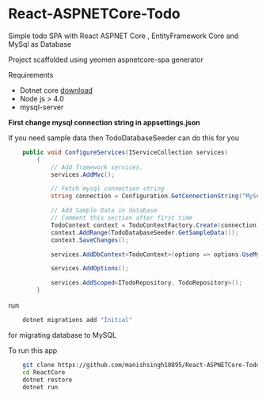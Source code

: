 # React-ASPNETCore-Todo
Simple todo SPA with React ASPNET Core , EntityFramework Core and MySql as Database

Project scaffolded using yeomen aspnetcore-spa generator

Requirements
- Dotnet core [download](https://www.microsoft.com/net/core)
- Node js > 4.0
- mysql-server

**First change mysql connection string in appsettings.json** 

If you need sample data then TodoDatabaseSeeder can do this for you

```cs
    public void ConfigureServices(IServiceCollection services)
        {
            // Add framework services.
            services.AddMvc();

            // Fetch mysql connection string
            string connection = Configuration.GetConnectionString("MySql");

            // Add Sample Data in database 
            // Comment this section after first time
            TodoContext context = TodoContextFactory.Create(connection);
            context.AddRange(TodoDatabaseSeeder.GetSampleData());
            context.SaveChanges();

            services.AddDbContext<TodoContext>(options => options.UseMySQL(connection));

            services.AddOptions();

            services.AddScoped<ITodoRepository, TodoRepository>();
        }
```

run 

```bash
    dotnet migrations add "Initial"
```

for migrating database to MySQL


To run this app 
```bash
    git clone https://github.com/manishsingh10895/React-ASPNETCore-Todo.git ReactCore
    cd ReactCore
    dotnet restore
    dotnet run 
``` 




    
